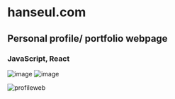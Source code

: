 # hanseul.com
## Personal profile/ portfolio webpage
### JavaScript, React


<img alt="image" src="https://user-images.githubusercontent.com/43307207/174485413-7382523e-70ab-4b6c-a66e-193762b7b99e.png">
<img alt="image" src="https://user-images.githubusercontent.com/43307207/174485437-71602195-9507-498e-8501-c18f9f525eef.png">


![profileweb](https://user-images.githubusercontent.com/43307207/174484761-f922b0df-9170-4504-b5c8-1e38142a8266.gif)
